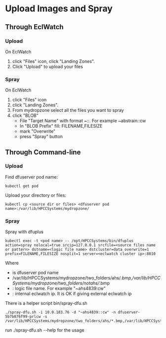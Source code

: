 # Upload Images and Spray

## Through EclWatch
### Upload
On EclWatch 
1. click "Files" icon, click "Landing Zones". 
2. Click "Upload" to upload your files
### Spray
On EclWatch 
1. click "Files" icon
2. click "Landing Zones".
3. From mydropzone select all the files you want to spray
4. click "BLOB"
   * File "Target Name" with format ~<name>::<your initial>. For example ~abstrain::cw
   * In "BLOB Prefix" fill: FILENAME,FILESIZE
   * mark "Overwrite"
   * press "Spray" button


## Through Command-line
### Upload
Find dfuserver pod name:
```code
kubectl get pod 
```
Upload your directory or files:
```code
kubectl cp <source dir or files> <dfuserver pod name>:/var/lib/HPCCSystems/mydropzone/
```

### Spray
Spray with dfuplus
```code
kubectl exec -t <pod name> -- /opt/HPCCSystems/bin/dfuplus action=spray nolocal=true srcip=127.0.0.1 srcfile=<source files name or pattern> dstname=<logic file name> dstcluster=data overwrite=1 prefix=FILENAME,FILESIZE nosplit=1 server=<eclwatch cluster ip>:8010
```
Where
- <pod name> is dfuserver pod name
- <source files or pattern> /var/lib/HPCCSystems/mydropzone/two_folders/ahs/*.bmp,/var/lib/HPCCSystems/mydropzone/two_folders/notahs/*.bmp
- <logic file name>: logic file name. For example "~ahs4839:cw"
- <eclwatch cluster ip>: internal eclwatch ip. It is OK if giving external eclwatch ip

There is a helper script bin/spray-dfu.sh
```code
./spray-dfu.sh -i 10.0.183.76 -d "~ahs4839::cw" -n dfuserver-5b7b876f99-prlcw -s /var/lib/HPCCSystems/mydropzone/two_folders/ahs/*.bmp,/var/lib/HPCCSystems/mydropzone/two_folders/notahs/*.bmp
```
run ./spray-dfu.sh --help for the usage

